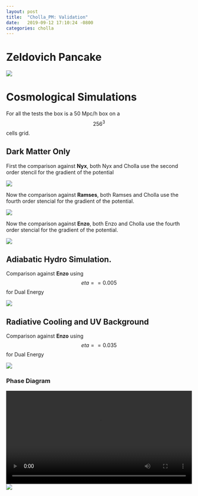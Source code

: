 ```yaml
---
layout: post
title:  "Cholla_PM: Validation"
date:   2019-09-12 17:10:24 -0800
categories: cholla
---
```


# Zeldovich Pancake

<img src="{{ site.url }}assets/images/zeldovich_78.png">



# Cosmological Simulations

For all the tests the box is a 50 Mpc/h box on a $$256^3$$ cells grid.

## Dark Matter Only

First the comparison against **Nyx**, both Nyx and Cholla use the second order stencil for the gradient of the potential

<img src="{{ site.url }}assets/images/power_dm_nyx_50Mpc.png">


Now the comparison against **Ramses**, both Ramses and Cholla use the fourth order stencial for the gradient of the potential.

<img src="{{ site.url }}assets/images/power_dm_ramses.png">

Now the comparison against **Enzo**, both Enzo and Cholla use the fourth order stencial for the gradient of the potential.


<img src="{{ site.url }}assets/images/power_dm_enzo_grav4.png">

## Adiabatic Hydro Simulation.

Comparison against **Enzo** using $$eta==0.005$$ for Dual Energy

<img src="{{ site.url }}assets/images/ps_256_hydro_enzo_SIMPLE_PPMP_eta0.005_beta0.00_grav4.png">


## Radiative Cooling and UV Background

Comparison against **Enzo** using $$eta==0.035$$ for Dual Energy

<img src="{{ site.url }}assets/images/ps_256_SIMPLE_PPMP_eta0.035_beta0.00_grav4.png">


### Phase Diagram

<div style="text-align: center">
<video src="{{ site.url }}assets/videos/phase_diagram_256_cool_grav4.mp4" width="100%"  height="auto" controls preload> </video>
</div>


<img src="{{ site.url }}assets/images/phase_diagram_33.png">



